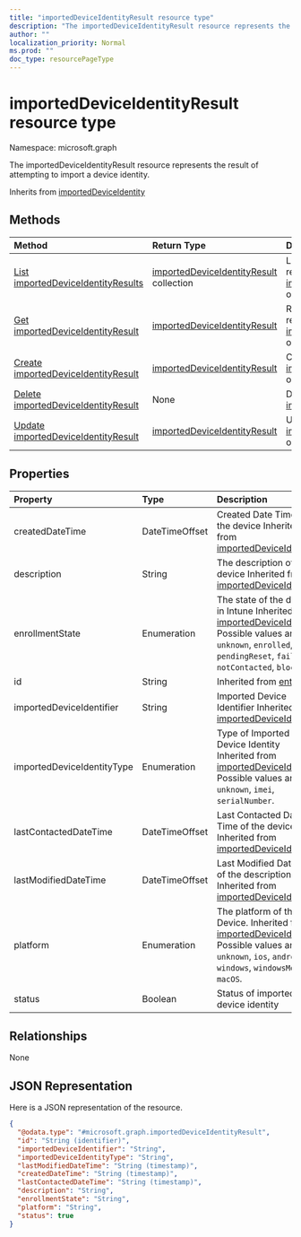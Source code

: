 ```yaml
---
title: "importedDeviceIdentityResult resource type"
description: "The importedDeviceIdentityResult resource represents the result of attempting to import a device identity."
author: ""
localization_priority: Normal
ms.prod: ""
doc_type: resourcePageType
---
```


# importedDeviceIdentityResult resource type


Namespace: microsoft.graph

The importedDeviceIdentityResult resource represents the result of attempting to import a device identity.


Inherits from [importedDeviceIdentity](../resources/importeddeviceidentity.md)

## Methods
|Method|Return Type|Description|
|:---|:---|:---|
|[List importedDeviceIdentityResults](../api/importeddeviceidentityresult-list.md)|[importedDeviceIdentityResult](../resources/importeddeviceidentityresult.md) collection|List properties and relationships of the [importedDeviceIdentityResult](../resources/importeddeviceidentityresult.md) objects.|
|[Get importedDeviceIdentityResult](../api/importeddeviceidentityresult-get.md)|[importedDeviceIdentityResult](../resources/importeddeviceidentityresult.md)|Read properties and relationships of the [importedDeviceIdentityResult](../resources/importeddeviceidentityresult.md) object.|
|[Create importedDeviceIdentityResult](../api/importeddeviceidentityresult-create.md)|[importedDeviceIdentityResult](../resources/importeddeviceidentityresult.md)|Create a new [importedDeviceIdentityResult](../resources/importeddeviceidentityresult.md) object.|
|[Delete importedDeviceIdentityResult](../api/importeddeviceidentityresult-delete.md)|None|Deletes a [importedDeviceIdentityResult](../resources/importeddeviceidentityresult.md).|
|[Update importedDeviceIdentityResult](../api/importeddeviceidentityresult-update.md)|[importedDeviceIdentityResult](../resources/importeddeviceidentityresult.md)|Update the properties of a [importedDeviceIdentityResult](../resources/importeddeviceidentityresult.md) object.|

## Properties
|Property|Type|Description|
|:---|:---|:---|
|createdDateTime|DateTimeOffset|Created Date Time of the device Inherited from [importedDeviceIdentity](../resources/importeddeviceidentity.md)|
|description|String|The description of the device Inherited from [importedDeviceIdentity](../resources/importeddeviceidentity.md)|
|enrollmentState|Enumeration|The state of the device in Intune Inherited from [importedDeviceIdentity](../resources/importeddeviceidentity.md). Possible values are: `unknown`, `enrolled`, `pendingReset`, `failed`, `notContacted`, `blocked`.|
|id|String| Inherited from [entity](../resources/entity.md)|
|importedDeviceIdentifier|String|Imported Device Identifier Inherited from [importedDeviceIdentity](../resources/importeddeviceidentity.md)|
|importedDeviceIdentityType|Enumeration|Type of Imported Device Identity Inherited from [importedDeviceIdentity](../resources/importeddeviceidentity.md). Possible values are: `unknown`, `imei`, `serialNumber`.|
|lastContactedDateTime|DateTimeOffset|Last Contacted Date Time of the device Inherited from [importedDeviceIdentity](../resources/importeddeviceidentity.md)|
|lastModifiedDateTime|DateTimeOffset|Last Modified DateTime of the description Inherited from [importedDeviceIdentity](../resources/importeddeviceidentity.md)|
|platform|Enumeration|The platform of the Device. Inherited from [importedDeviceIdentity](../resources/importeddeviceidentity.md). Possible values are: `unknown`, `ios`, `android`, `windows`, `windowsMobile`, `macOS`.|
|status|Boolean|Status of imported device identity|

## Relationships
None

## JSON Representation
Here is a JSON representation of the resource.
<!-- {
  "blockType": "resource",
  "keyProperty": "id",
  "@odata.type": "microsoft.graph.importedDeviceIdentityResult",
  "baseType": "microsoft.graph.importedDeviceIdentity",
  "openType": false
}
-->
``` json
{
  "@odata.type": "#microsoft.graph.importedDeviceIdentityResult",
  "id": "String (identifier)",
  "importedDeviceIdentifier": "String",
  "importedDeviceIdentityType": "String",
  "lastModifiedDateTime": "String (timestamp)",
  "createdDateTime": "String (timestamp)",
  "lastContactedDateTime": "String (timestamp)",
  "description": "String",
  "enrollmentState": "String",
  "platform": "String",
  "status": true
}
```

